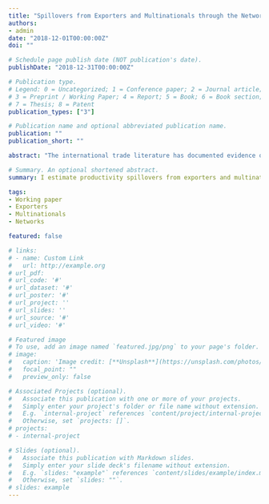 ```yaml
---
title: "Spillovers from Exporters and Multinationals through the Network of US Firms"
authors:
- admin
date: "2018-12-01T00:00:00Z"
doi: ""

# Schedule page publish date (NOT publication's date).
publishDate: "2018-12-31T00:00:00Z"

# Publication type.
# Legend: 0 = Uncategorized; 1 = Conference paper; 2 = Journal article;
# 3 = Preprint / Working Paper; 4 = Report; 5 = Book; 6 = Book section;
# 7 = Thesis; 8 = Patent
publication_types: ["3"]

# Publication name and optional abbreviated publication name.
publication: ""
publication_short: ""

abstract: "The international trade literature has documented evidence of learning-by-exporting (LBE): that is, not only do more productive firms become exporters, but a firm's exporting activity and experience may actually increase its productivity. This paper considers a possible implication of this phenomenon: to what extent do productivity gains from exporting propagate through firms' supply chains? Furthermore, if engaging in international activity boosts productivity, then multinationals may also generate positive externalities to domestic firms. These spillovers, if they occur, would present a previously unexplored channel for gains from trade. I analyze the network of publicly listed firms in the US from 1976 to 1997."

# Summary. An optional shortened abstract.
summary: I estimate productivity spillovers from exporters and multinationals to US firms. 

tags:
- Working paper
- Exporters
- Multinationals
- Networks 

featured: false

# links:
# - name: Custom Link
#   url: http://example.org
# url_pdf: 
# url_code: '#'
# url_dataset: '#'
# url_poster: '#'
# url_project: ''
# url_slides: ''
# url_source: '#'
# url_video: '#'

# Featured image
# To use, add an image named `featured.jpg/png` to your page's folder. 
# image:
#   caption: 'Image credit: [**Unsplash**](https://unsplash.com/photos/s9CC2SKySJM)'
#   focal_point: ""
#   preview_only: false

# Associated Projects (optional).
#   Associate this publication with one or more of your projects.
#   Simply enter your project's folder or file name without extension.
#   E.g. `internal-project` references `content/project/internal-project/index.md`.
#   Otherwise, set `projects: []`.
# projects:
# - internal-project

# Slides (optional).
#   Associate this publication with Markdown slides.
#   Simply enter your slide deck's filename without extension.
#   E.g. `slides: "example"` references `content/slides/example/index.md`.
#   Otherwise, set `slides: ""`.
# slides: example
---
```

